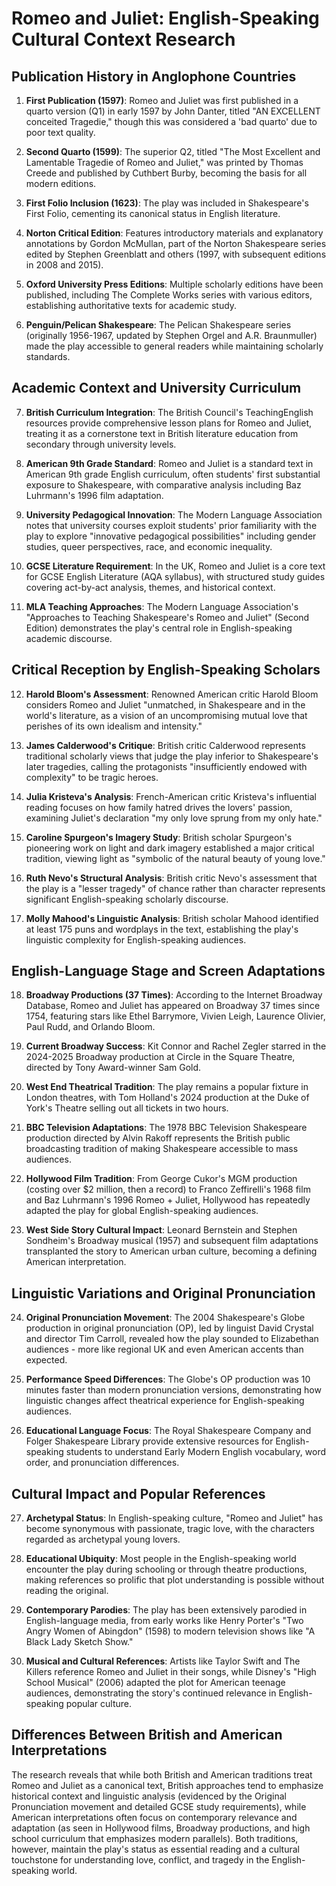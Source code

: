 # Romeo and Juliet: English-Speaking Cultural Context Research

## Publication History in Anglophone Countries

1. **First Publication (1597)**: Romeo and Juliet was first published in a quarto version (Q1) in early 1597 by John Danter, titled "AN EXCELLENT conceited Tragedie," though this was considered a 'bad quarto' due to poor text quality.

2. **Second Quarto (1599)**: The superior Q2, titled "The Most Excellent and Lamentable Tragedie of Romeo and Juliet," was printed by Thomas Creede and published by Cuthbert Burby, becoming the basis for all modern editions.

3. **First Folio Inclusion (1623)**: The play was included in Shakespeare's First Folio, cementing its canonical status in English literature.

4. **Norton Critical Edition**: Features introductory materials and explanatory annotations by Gordon McMullan, part of the Norton Shakespeare series edited by Stephen Greenblatt and others (1997, with subsequent editions in 2008 and 2015).

5. **Oxford University Press Editions**: Multiple scholarly editions have been published, including The Complete Works series with various editors, establishing authoritative texts for academic study.

6. **Penguin/Pelican Shakespeare**: The Pelican Shakespeare series (originally 1956-1967, updated by Stephen Orgel and A.R. Braunmuller) made the play accessible to general readers while maintaining scholarly standards.

## Academic Context and University Curriculum

7. **British Curriculum Integration**: The British Council's TeachingEnglish resources provide comprehensive lesson plans for Romeo and Juliet, treating it as a cornerstone text in British literature education from secondary through university levels.

8. **American 9th Grade Standard**: Romeo and Juliet is a standard text in American 9th grade English curriculum, often students' first substantial exposure to Shakespeare, with comparative analysis including Baz Luhrmann's 1996 film adaptation.

9. **University Pedagogical Innovation**: The Modern Language Association notes that university courses exploit students' prior familiarity with the play to explore "innovative pedagogical possibilities" including gender studies, queer perspectives, race, and economic inequality.

10. **GCSE Literature Requirement**: In the UK, Romeo and Juliet is a core text for GCSE English Literature (AQA syllabus), with structured study guides covering act-by-act analysis, themes, and historical context.

11. **MLA Teaching Approaches**: The Modern Language Association's "Approaches to Teaching Shakespeare's Romeo and Juliet" (Second Edition) demonstrates the play's central role in English-speaking academic discourse.

## Critical Reception by English-Speaking Scholars

12. **Harold Bloom's Assessment**: Renowned American critic Harold Bloom considers Romeo and Juliet "unmatched, in Shakespeare and in the world's literature, as a vision of an uncompromising mutual love that perishes of its own idealism and intensity."

13. **James Calderwood's Critique**: British critic Calderwood represents traditional scholarly views that judge the play inferior to Shakespeare's later tragedies, calling the protagonists "insufficiently endowed with complexity" to be tragic heroes.

14. **Julia Kristeva's Analysis**: French-American critic Kristeva's influential reading focuses on how family hatred drives the lovers' passion, examining Juliet's declaration "my only love sprung from my only hate."

15. **Caroline Spurgeon's Imagery Study**: British scholar Spurgeon's pioneering work on light and dark imagery established a major critical tradition, viewing light as "symbolic of the natural beauty of young love."

16. **Ruth Nevo's Structural Analysis**: British critic Nevo's assessment that the play is a "lesser tragedy" of chance rather than character represents significant English-speaking scholarly discourse.

17. **Molly Mahood's Linguistic Analysis**: British scholar Mahood identified at least 175 puns and wordplays in the text, establishing the play's linguistic complexity for English-speaking audiences.

## English-Language Stage and Screen Adaptations

18. **Broadway Productions (37 Times)**: According to the Internet Broadway Database, Romeo and Juliet has appeared on Broadway 37 times since 1754, featuring stars like Ethel Barrymore, Vivien Leigh, Laurence Olivier, Paul Rudd, and Orlando Bloom.

19. **Current Broadway Success**: Kit Connor and Rachel Zegler starred in the 2024-2025 Broadway production at Circle in the Square Theatre, directed by Tony Award-winner Sam Gold.

20. **West End Theatrical Tradition**: The play remains a popular fixture in London theatres, with Tom Holland's 2024 production at the Duke of York's Theatre selling out all tickets in two hours.

21. **BBC Television Adaptations**: The 1978 BBC Television Shakespeare production directed by Alvin Rakoff represents the British public broadcasting tradition of making Shakespeare accessible to mass audiences.

22. **Hollywood Film Tradition**: From George Cukor's MGM production (costing over $2 million, then a record) to Franco Zeffirelli's 1968 film and Baz Luhrmann's 1996 Romeo + Juliet, Hollywood has repeatedly adapted the play for global English-speaking audiences.

23. **West Side Story Cultural Impact**: Leonard Bernstein and Stephen Sondheim's Broadway musical (1957) and subsequent film adaptations transplanted the story to American urban culture, becoming a defining American interpretation.

## Linguistic Variations and Original Pronunciation

24. **Original Pronunciation Movement**: The 2004 Shakespeare's Globe production in original pronunciation (OP), led by linguist David Crystal and director Tim Carroll, revealed how the play sounded to Elizabethan audiences - more like regional UK and even American accents than expected.

25. **Performance Speed Differences**: The Globe's OP production was 10 minutes faster than modern pronunciation versions, demonstrating how linguistic changes affect theatrical experience for English-speaking audiences.

26. **Educational Language Focus**: The Royal Shakespeare Company and Folger Shakespeare Library provide extensive resources for English-speaking students to understand Early Modern English vocabulary, word order, and pronunciation differences.

## Cultural Impact and Popular References

27. **Archetypal Status**: In English-speaking culture, "Romeo and Juliet" has become synonymous with passionate, tragic love, with the characters regarded as archetypal young lovers.

28. **Educational Ubiquity**: Most people in the English-speaking world encounter the play during schooling or through theatre productions, making references so prolific that plot understanding is possible without reading the original.

29. **Contemporary Parodies**: The play has been extensively parodied in English-language media, from early works like Henry Porter's "Two Angry Women of Abingdon" (1598) to modern television shows like "A Black Lady Sketch Show."

30. **Musical and Cultural References**: Artists like Taylor Swift and The Killers reference Romeo and Juliet in their songs, while Disney's "High School Musical" (2006) adapted the plot for American teenage audiences, demonstrating the story's continued relevance in English-speaking popular culture.

## Differences Between British and American Interpretations

The research reveals that while both British and American traditions treat Romeo and Juliet as a canonical text, British approaches tend to emphasize historical context and linguistic analysis (evidenced by the Original Pronunciation movement and detailed GCSE study requirements), while American interpretations often focus on contemporary relevance and adaptation (as seen in Hollywood films, Broadway productions, and high school curriculum that emphasizes modern parallels). Both traditions, however, maintain the play's status as essential reading and a cultural touchstone for understanding love, conflict, and tragedy in the English-speaking world.